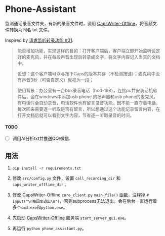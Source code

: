 # Phone-Assistant

监测通话录音文件夹，有新的录音文件时，调用 [CapsWriter-Offline](https://github.com/H1DDENADM1N/CapsWriter-Offline)，将音频文件转换为同名 txt 文件。

Inspired by [请求监听转录功能 #31](https://github.com/H1DDENADM1N/CapsWriter-Offline/issues/31).

> 能否增加功能，实现这样的目的：打开客户端后，客户端立即开始监听设定好的麦克风，并在每段声音出现后转录成文字，将文字内容记入当天的文档中。
> 
> 设想：这个客户端可以与按下Caps的版本共存（不检测按键）；麦克风中没有声音3秒（可否自定义）就视为一段；
> 
> 使用背景：办公室有一台bbk录音电话（hcd-198），连接pc并安装话机软件后，会在windows中添加usb phone 的扬声器和usb phone的麦克风，有电话时会自动录音，电话软件也有留言录音功能。因不能一直守着电话，每次回来需要逐一听取是否有留言，所以想通过这个功能记录留言内容，在打开文档后就可以看到文字内容，节省逐一听取录音的时间。

#### TODO

- [ ] 调用AI分析txt并推送QQ/微信.

## 用法

1. `pip install -r requirements.txt`

2. 修改 `src/config.py` 文件，设置 `call_recording_dir` 和 `caps_writer_offline_dir` 。

3. 修改 CapsWriter-Offline `core_client.py` `main_file()` 函数，注释掉 `# input("\n按回车退出\n")`，否则subprocess无法退出，会在后台一直运行着多个`cmd.exe`和`python.exe`。

4. 先启动 [CapsWriter-Offline](https://github.com/H1DDENADM1N/CapsWriter-Offline) 服务端 `start_server_gui.exe`。

5. 再运行 `python phone_assistant.py`。